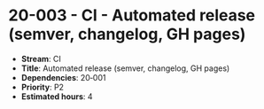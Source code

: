 
# 20-003 - CI - Automated release (semver, changelog, GH pages)

- **Stream**: CI
- **Title**: Automated release (semver, changelog, GH pages)
- **Dependencies**: 20‑001
- **Priority**: P2
- **Estimated hours**: 4


